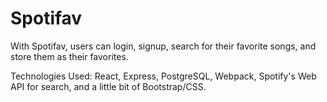 # Spotifav

With Spotifav, users can login, signup, search for their favorite songs, and store them as their favorites.

Technologies Used: React, Express, PostgreSQL, Webpack, Spotify's Web API for search, and a little bit of Bootstrap/CSS.
